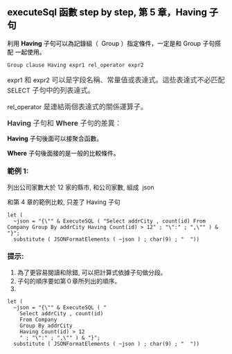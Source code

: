 <h2><span style="color: rgb(0, 0, 0);">executeSql 函數 step by step, 第 5 章，Having 子句</span></h2><p><span style="color: rgb(0, 0, 0);">利用 </span><span style="color: rgb(0, 0, 0);"><strong>Having</strong></span><span style="color: rgb(0, 0, 0);"> 子句可以為記錄組（ &nbsp;Group ）指定條件，一定是和 Group 子句搭配 一起使用。</span></p><pre><code >Group clause Having expr1 rel_operator expr2</code></pre><p>expr1<span style="color: rgb(51, 51, 51); background-color: rgb(255, 255, 255); font-size: 16px;"> 和 </span>expr2<span style="color: rgb(51, 51, 51); background-color: rgb(255, 255, 255); font-size: 16px;"> 可以是字段名稱、常量值或表達式。這些表達式不必匹配 </span>SELECT<span style="color: rgb(51, 51, 51); background-color: rgb(255, 255, 255); font-size: 16px;"> 子句中的列表達式。</span></p><p>rel_operator<span style="color: rgb(51, 51, 51); background-color: rgb(255, 255, 255); font-size: 16px;"> 是連結兩個表達式的關係運算子。</span></p><p><span style="color: rgb(51, 51, 51); background-color: rgb(255, 255, 255); font-size: 16px;"><strong>Having</strong></span><span style="color: rgb(51, 51, 51); background-color: rgb(255, 255, 255); font-size: 16px;"> 子句和 </span><span style="color: rgb(51, 51, 51); background-color: rgb(255, 255, 255); font-size: 16px;"><strong>Where</strong></span><span style="color: rgb(51, 51, 51); background-color: rgb(255, 255, 255); font-size: 16px;"> 子句的差異：</span></p><p><span style="color: rgb(0, 0, 0);"><strong>Having</strong></span><span style="color: rgb(0, 0, 0);"> 子句後面可以接聚合函數。</span></p><p><span style="color: rgb(0, 0, 0);"><strong>Where</strong></span><span style="color: rgb(0, 0, 0);"> 子句後面接的是一般的比較條件。</span></p><h3 style="text-align: start; line-height: 1.2;">範例 1:</h3><p style="text-align: start;">列出公司家數大於 12 家的縣市, 和公司家數, 組成 &nbsp;json</p><p style="text-align: start;">和第 4 章的範例比較, 只差了 Having 子句</p><pre><code >let (
  ~json = "{\"" & ExecuteSQL ( "Select addrCity , count(id) From Company Group By addrCity Having Count(id) &gt; 12" ; "\":" ; ",\"" ) & "}";
  substitute ( JSONFormatElements ( ~json ) ; char(9) ; "  "))</code></pre><h3 style="text-align: start; line-height: 1.2;">提示:</h3><ol><li style="text-align: start;">為了更容易閱讀和除錯, 可以把計算式依據子句做分段。</li><li style="text-align: start;">子句的順序要如第０章所列出的順序。</li><li style="text-align: start;"></li></ol><pre><code >let (  
  ~json = "{\"" & ExecuteSQL ( "    
    Select addrCity , count(id)     
    From Company     
    Group By addrCity     
    Having Count(id) &gt; 12     
    " ; "\":" ; ",\"" ) & "}";  
  substitute ( JSONFormatElements ( ~json ) ; char(9) ; "  "))</code></pre><p><br></p>